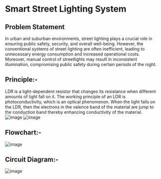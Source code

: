 # Smart Street Lighting System

## Problem Statement

  In urban and suburban environments, street lighting plays a crucial role in ensuring public safety, security, and overall well-being. However, the conventional systems of street lighting are often inefficient, leading to unnecessary energy consumption and increased operational costs. Moreover, manual control of streetlights may result in inconsistent illumination, compromising public safety during certain periods of the night.

## Principle:-

LDR is a light-dependent resistor that changes its resistance when different amounts of light fall on it. The working principle of an LDR is photoconductivity, which is an optical phenomenon. When the light falls on the LDR, then the electrons in the valence band of the material are jump to the conduction band thereby enhancing conductivity of the material.
![image](https://github.com/Harshilmalhotra/Automatic_Street_Light_System/assets/111488708/20148b23-4533-4f5a-89fe-a4ab5d74f976)
![image](https://github.com/Harshilmalhotra/Automatic_Street_Light_System/assets/111488708/2f616f6e-bbce-4cb1-a0a9-b903c1d8dfc0)


## Flowchart:-
![image](https://github.com/Harshilmalhotra/Automatic_Street_Light_System/assets/111488708/c4db1e61-1832-46cb-a470-4f156bd0461e)

## Circuit Diagram:-

![image](https://github.com/Harshilmalhotra/Automatic_Street_Light_System/assets/111488708/866f9dc4-b054-4d84-a9eb-2449be204390)



